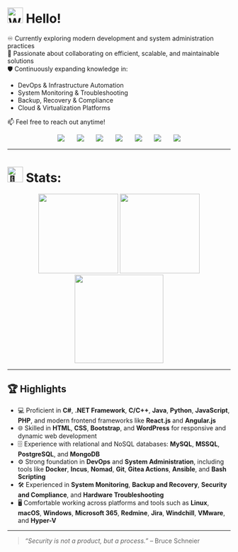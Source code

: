 <h1>
  <img alt="Wave image" src="https://user-images.githubusercontent.com/68912857/218808235-50f91cfa-5ec0-43c3-89f7-abb8d4258621.gif" width="35" height="35"/> Hello!
</h1>

♾️ Currently exploring modern development and system administration practices  
🤝 Passionate about collaborating on efficient, scalable, and maintainable solutions  
🛡️ Continuously expanding knowledge in:

- DevOps & Infrastructure Automation  
- System Monitoring & Troubleshooting  
- Backup, Recovery & Compliance  
- Cloud & Virtualization Platforms  

📫 Feel free to reach out anytime!

<p align="center">
  <a href="https://github.com/GitLN01" target="_blank"><img src="https://img.shields.io/badge/GitHub-100000?style=for-the-badge&logo=github&logoColor=white" /></a>&nbsp;&nbsp;&nbsp;&nbsp;&nbsp;&nbsp;
  <a href="https://www.linkedin.com/in/lazar-nikitovic/" target="_blank"><img src="https://img.shields.io/badge/linkedin-%230077B5.svg?&style=for-the-badge&logo=linkedin&logoColor=white" /></a>&nbsp;&nbsp;&nbsp;&nbsp;&nbsp;&nbsp;
  <a href="mailto:lazar.nikitovic.01@gmail.com?subject=Came%20from%20Github" target="_blank"><img src="https://img.shields.io/badge/gmail-%23D14836.svg?&style=for-the-badge&logo=gmail&logoColor=white" /></a>&nbsp;&nbsp;&nbsp;&nbsp;&nbsp;&nbsp;
  <a href="https://www.instagram.com/zola__01/?next=%2F" target="_blank"><img src="https://img.shields.io/badge/zola__01-E4405F?style=for-the-badge&logo=instagram&logoColor=white" /></a>&nbsp;&nbsp;&nbsp;&nbsp;&nbsp;&nbsp;
  <a href="https://steamcommunity.com/id/Wadihuk1234/" target="_blank"><img src="https://img.shields.io/badge/Steam-000000?style=for-the-badge&logo=steam&logoColor=white" /></a>&nbsp;&nbsp;&nbsp;&nbsp;&nbsp;&nbsp;
  <a href="https://dcbadge.vercel.app/api/shield/411951484675293185" target="_blank"><img src="https://img.shields.io/badge/Discord-5865F2?style=for-the-badge&logo=discord&logoColor=white" /></a>&nbsp;&nbsp;&nbsp;&nbsp;&nbsp;&nbsp;
  <a href="https://drive.google.com/file/d/1e2PhkTwRjwmAqbIfViwLwlzM_sxjjOVJ/view?usp=drive_link" target="_blank"><img src="https://img.shields.io/badge/CV-4285F4?style=for-the-badge&logo=googledrive&logoColor=white" /></a>
</p>

---

<h1>
  <img src="https://fonts.gstatic.com/s/e/notoemoji/latest/1f440/512.gif" alt="👀" width="35" height="35"> Stats:
</h1>

<p align="center">
  <img height="180px" src="https://github-readme-stats-sigma-five.vercel.app/api/top-langs/?username=GitLN01&layout=compact&langs_count=10&include_all_commits=true&count_private=true&title_color=29a082&icon_color=599cab&text_color=99d1ce&bg_color=0c1014&border_color=ffffff" />
  <img height="180px" src="https://github-readme-stats-sigma-five.vercel.app/api?username=GitLN01&theme=gotham&show_icons=true">
  <img height="200px" src="https://github-readme-streak-stats.herokuapp.com/?user=GitLN01&include_all_commits=true&count_private=true&background=0c1014&border=ffffff&stroke=ffffff&ring=268f77&fire=red&currStreakNum=99d1ce&sideNums=99d1ce&currStreakLabel=99d1ce&sideLabels=99d1ce&dates=0ffff0" />
</p>

---

## 🏆 Highlights

- 💻 Proficient in **C#**, **.NET Framework**, **C/C++**, **Java**, **Python**, **JavaScript**, **PHP**, and modern frontend frameworks like **React.js** and **Angular.js**
- 🌐 Skilled in **HTML**, **CSS**, **Bootstrap**, and **WordPress** for responsive and dynamic web development
- 🗄️ Experience with relational and NoSQL databases: **MySQL**, **MSSQL**, **PostgreSQL**, and **MongoDB**
- ⚙️ Strong foundation in **DevOps** and **System Administration**, including tools like **Docker**, **Incus**, **Nomad**, **Git**, **Gitea Actions**, **Ansible**, and **Bash Scripting**
- 🛠️ Experienced in **System Monitoring**, **Backup and Recovery**, **Security and Compliance**, and **Hardware Troubleshooting**
- 🖥️ Comfortable working across platforms and tools such as **Linux**, **macOS**, **Windows**, **Microsoft 365**, **Redmine**, **Jira**, **Windchill**, **VMware**, and **Hyper-V**

---

> *“Security is not a product, but a process.”* – Bruce Schneier
